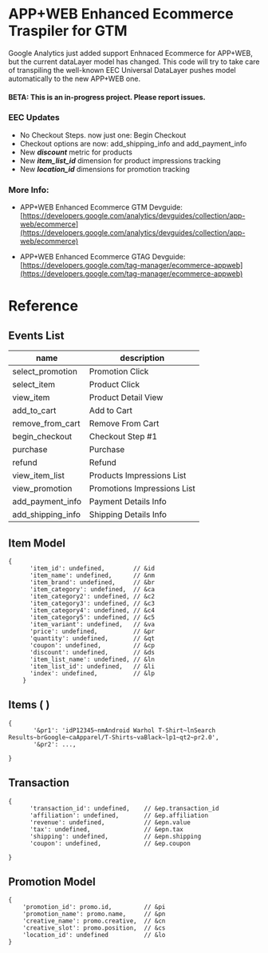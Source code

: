 
# APP+WEB Enhanced Ecommerce Traspiler for GTM 

Google Analytics just added support Enhnaced Ecommerce for APP+WEB, but the current dataLayer model has changed.
This code will try to take care of transpiling the well-known EEC Universal DataLayer pushes model automatically to the new APP+WEB one.

#### BETA: This is an in-progress project. Please report issues.

### EEC Updates

 - No Checkout Steps. now just one: Begin Checkout
 - Checkout options are now: add_shipping_info and add_payment_info
 - New ***discount*** metric for products
 - New ***item_list_id*** dimension for product impressions tracking
 - New ***location_id*** dimensions for promotion tracking

### More Info:

 - APP+WEB Enhanced Ecommerce GTM Devguide:
   [https://developers.google.com/analytics/devguides/collection/app-web/ecommerce](https://developers.google.com/analytics/devguides/collection/app-web/ecommerce)
   
 - APP+WEB Enhanced Ecommerce GTAG Devguide:     
   [https://developers.google.com/tag-manager/ecommerce-appweb](https://developers.google.com/tag-manager/ecommerce-appweb)

# Reference
## Events List
|name|description  |
|--|--|
|select_promotion|Promotion Click|
|select_item|Product Click|
|view_item|Product Detail View|
|add_to_cart|Add to Cart|
|remove_from_cart|Remove From Cart|
|begin_checkout|Checkout Step #1|
|purchase|Purchase|
|refund|Refund|
|view_item_list|Products Impressions List|
|view_promotion|Promotions Impressions List|
|add_payment_info|Payment Details Info|
|add_shipping_info|Shipping Details Info|


## Item Model
    {
          'item_id': undefined,        // &id
          'item_name': undefined,      // &nm
          'item_brand': undefined,     // &br
          'item_category': undefined,  // &ca
          'item_category2': undefined, // &c2
          'item_category3': undefined, // &c3
          'item_category4': undefined, // &c4
          'item_category5': undefined, // &c5
          'item_variant': undefined,   // &va
          'price': undefined,          // &pr
          'quantity': undefined,       // &qt
          'coupon': undefined,         // &cp
          'discount': undefined,       // &ds
          'item_list_name': undefined, // &ln
          'item_list_id': undefined,   // &li
          'index': undefined,          // &lp
        }
## Items (  )
    {
           '&pr1': 'idP12345~nmAndroid Warhol T-Shirt~lnSearch Results~brGoogle~caApparel/T-Shirts~vaBlack~lp1~qt2~pr2.0',          
           '&pr2': ...,          

    }


## Transaction
    {
          'transaction_id': undefined,    // &ep.transaction_id
          'affiliation': undefined,       // &ep.affiliation
          'revenue': undefined,           // &epn.value
          'tax': undefined,               // &epn.tax
          'shipping': undefined,          // &epn.shipping
          'coupon': undefined,            // &ep.coupon

    }
## Promotion Model

    { 
        'promotion_id': promo.id,         // &pi
        'promotion_name': promo.name,     // &pn
        'creative_name': promo.creative,  // &cn
        'creative_slot': promo.position,  // &cs
        'location_id': undefined          // &lo
    }



